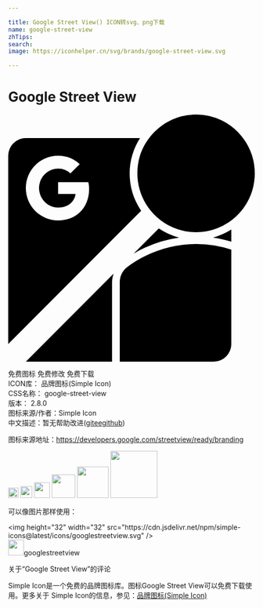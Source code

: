 ```yaml
---

title: Google Street View() ICON转svg、png下载
name: google-street-view
zhTips: 
search: 
image: https://iconhelper.cn/svg/brands/google-street-view.svg

---
```


# Google Street View  <small style="font-size: 60%;font-weight: 100"></small>

<div id="svg" class="svg-wrap">
<svg role="img" xmlns="http://www.w3.org/2000/svg" viewBox="0 0 24 24"><title>Google Street View icon</title><path d="M18.285 0c-.11 0-.218.004-.326.01-.03.001-.062.005-.092.008a5.723 5.723 0 00-.549.064c-.037.006-.074.015-.111.022-.07.013-.138.027-.207.042l-.1.024a5.635 5.635 0 00-.273.074l-.023.008a5.67 5.67 0 00-.301.102c-.022.007-.043.017-.065.025a5.669 5.669 0 00-.22.09l-.096.043a5.765 5.765 0 00-.184.088l-.097.05c-.061.032-.122.064-.182.098l-.088.05c-.066.04-.13.082-.195.124l-.063.039a5.746 5.746 0 00-.488.367l-.072.063a5.803 5.803 0 00-.451.433 5.7 5.7 0 00-.14.156l-.06.07a5.692 5.692 0 00-1.33 3.664 5.712 5.712 0 009.143 4.571l.017-.014a5.778 5.778 0 00.452-.38l.062-.06a5.747 5.747 0 00.37-.39l.054-.062c.06-.07.116-.143.172-.217l.017-.021.002-.004c.06-.08.118-.163.174-.246.018-.026.034-.054.05-.08.04-.06.078-.12.114-.182l.051-.088c.035-.061.069-.123.102-.186.016-.03.033-.06.048-.091.03-.06.058-.121.086-.182l.047-.103c.031-.072.06-.144.088-.217l.025-.065c.036-.097.07-.195.1-.295l.02-.07c.022-.075.043-.15.062-.227a5.675 5.675 0 00.068-.313 5.758 5.758 0 00.086-.645l.008-.112a5.759 5.759 0 00-.056-1.191 5.677 5.677 0 00-.114-.559 5.655 5.655 0 00-.648-1.533 5.73 5.73 0 00-.477-.672A5.76 5.76 0 0021.248.826l-.086-.049a5.716 5.716 0 00-.398-.215A5.681 5.681 0 0018.285 0zM1.715 2.285A1.72 1.72 0 000 3.995v18.29L12.941 9.344a6.426 6.426 0 01-1.12-3.63c0-1.26.38-2.432 1.007-3.429H1.715zM4.857 4c.848 0 1.557.31 2.102.818l-.912.891a1.698 1.698 0 00-1.19-.459c-.818 0-1.512.551-1.76 1.295a1.889 1.889 0 000 1.195c.248.744.942 1.295 1.76 1.295.46 0 .808-.121 1.067-.297.396-.27.624-.722.623-1.025h-1.69V6.57h2.94c.045.197.078.386.078.645 0 .957-.342 1.765-.936 2.312-.52.48-1.233.758-2.082.758a3.142 3.142 0 110-6.285zm9.8 7.059l-2.452 2.45a12 12 0 014.428-1.56 6.456 6.456 0 01-1.977-.89zm7.058.113a6.601 6.601 0 01-1.774.775c.607.087 1.2.22 1.774.395v-1.17zm-3.43 1.4c-2.51 0-4.868.864-6.73 2.264-.425.34-.698.863-.698 1.45V24H20a1.72 1.72 0 001.715-1.715v-9.164a11.078 11.078 0 00-3.43-.549zm-8.025 2.883L1.715 24h8.392v-7.715c0-.292.063-.567.153-.83Z"/></svg>
</div>
<detail full-name='google-street-view'></detail>

<div class="detail-page">
<p>
<span><span class="badge-success badge">免费图标</span> <span class="badge-success badge">免费修改</span>  <span class="badge-success badge">免费下载</span> </span>
<br/>
<span>
ICON库：
<span class="badge-secondary badge">品牌图标(Simple Icon)</span> 
</span>
<br/>
<span>
CSS名称：
<span class="badge-secondary badge">google-street-view</span> 
</span>

<br/>
<span>
版本：
<span class="badge-secondary badge">2.8.0</span> 
</span>
<br/>
<span>图标来源/作者：<span class="badge-light badge">Simple Icon</span></span> 
<br/>
<span class="zh-detail">中文描述：暂无<span class="help-link"><span>帮助改进</span>(<a href="https://gitee.com/liuwave/icon-helper/edit/master/json/brands/google-street-view.json" target="_blank" rel="noopener noreferrer">gitee</a><a href="https://github.com/liuwave/icon-helper/edit/master/json/brands/google-street-view.json" target="_blank" rel="noopener noreferrer">github</a></span>)</span><br/>
</p>
</div><div class="description description alert alert-light"><p>图标来源地址：<a href="https://developers.google.com/streetview/ready/branding" target="_blank" rel="noopener noreferrer">https://developers.google.com/streetview/ready/branding</a></p></div>
<div class="alert alert-dark">
<img height="21" width="21" src="https://cdn.jsdelivr.net/npm/simple-icons@latest/icons/googlestreetview.svg" />
<img height="24" width="24" src="https://cdn.jsdelivr.net/npm/simple-icons@latest/icons/googlestreetview.svg" />
<img height="32" width="32" src="https://cdn.jsdelivr.net/npm/simple-icons@latest/icons/googlestreetview.svg" />
<img height="48" width="48" src="https://cdn.jsdelivr.net/npm/simple-icons@latest/icons/googlestreetview.svg" />
<img height="64" width="64" src="https://cdn.jsdelivr.net/npm/simple-icons@latest/icons/googlestreetview.svg" />
<img height="96" width="96" src="https://cdn.jsdelivr.net/npm/simple-icons@latest/icons/googlestreetview.svg" />

</div>
<div>
  <p>可以像图片那样使用：    
  </p>
  <div class="alert alert-primary" style="font-size: 14px">
    &lt;img height="32" width="32" src="https://cdn.jsdelivr.net/npm/simple-icons@latest/icons/googlestreetview.svg" /&gt;
    <copy-btn content='<img height="32" width="32" src="https://cdn.jsdelivr.net/npm/simple-icons@latest/icons/googlestreetview.svg" />'></copy-btn>
  </div>
  <div class="alert alert-secondary">
    <img height="32" width="32" src="https://cdn.jsdelivr.net/npm/simple-icons@latest/icons/googlestreetview.svg" />googlestreetview
    <copy-btn content="googlestreetview" btn-title="复制图标名称"></copy-btn>
  </div>
</div>

<Vssue title="关于“Google Street View”的评论" >关于“Google Street View”的评论</Vssue>


<div><p>Simple Icon是一个免费的品牌图标库。图标Google Street View可以免费下载使用。更多关于  Simple Icon的信息，参见：<a target="_blank" href="https://iconhelper.cn/brands.html">品牌图标(Simple Icon)</a>
</p></div>
